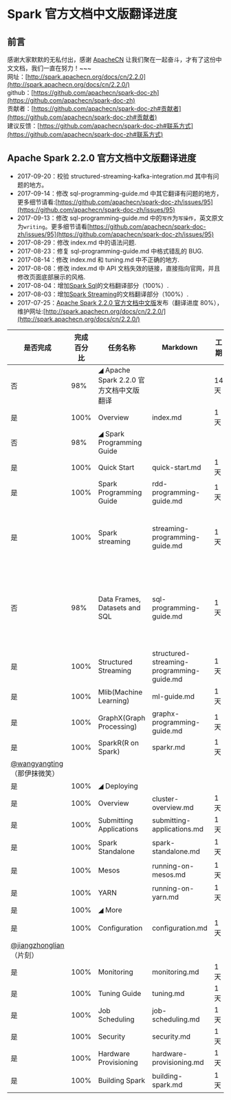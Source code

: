 # Spark 官方文档中文版翻译进度

## 前言

感谢大家默默的无私付出，感谢 [ApacheCN](htttp://www.apachecn.org) 让我们聚在一起奋斗，才有了这份中文文档，我们一直在努力！\~\~\~  
网址：[http://spark.apachecn.org/docs/cn/2.2.0](http://spark.apachecn.org/docs/cn/2.2.0/)  
github：[https://github.com/apachecn/spark-doc-zh](https://github.com/apachecn/spark-doc-zh)  
贡献者：[https://github.com/apachecn/spark-doc-zh#贡献者](https://github.com/apachecn/spark-doc-zh#贡献者)  
建议反馈：[https://github.com/apachecn/spark-doc-zh#联系方式](https://github.com/apachecn/spark-doc-zh#联系方式)

## Apache Spark 2.2.0 官方文档中文版翻译进度

*   2017-09-20：校验 structured-streaming-kafka-integration.md 其中有问题的地方。
*   2017-09-14：修改 sql-programming-guide.md 中其它翻译有问题的地方，更多细节请看:[https://github.com/apachecn/spark-doc-zh/issues/95](https://github.com/apachecn/spark-doc-zh/issues/95)
*   2017-09-13：修改 sql-programming-guide.md 中的`写作`为`写操作`，英文原文为`writing`。更多细节请看[https://github.com/apachecn/spark-doc-zh/issues/95](https://github.com/apachecn/spark-doc-zh/issues/95)
*   2017-08-29：修改 index.md 中的语法问题.
*   2017-08-23：修复 sql-programming-guide.md 中格式错乱的 BUG.
*   2017-08-14：修改 index.md 和 tuning.md 中不正确的地方.
*   2017-08-08：修改 index.md 中 API 文档失效的链接，直接指向官网，并且修改页面底部展示的风格.
*   2017-08-04：增加[Spark Sql](http://spark.apachecn.org/docs/cn/2.2.0/sql-programming-guide.html)的文档翻译部分（100%）.
*   2017-08-03：增加[Spark Streaming](http://spark.apachecn.org/docs/cn/2.2.0/streaming-programming-guide.html)的文档翻译部分（100%）.
*   2017-07-25：[Apache Spark 2.2.0 官方文档中文版](http://spark.apachecn.org/docs/cn/2.2.0/)发布（翻译进度 80%），维护网址:[http://spark.apachecn.org/docs/cn/2.2.0/](http://spark.apachecn.org/docs/cn/2.2.0/)

| 是否完成 | 完成百分比 | 任务名称 | Markdown | 工期 | 开始时间 | 结束时间 | 贡献者 | 备注 |
| --- | --- | --- | --- | --- | --- | --- | --- | --- |
| 否 | 98% | ◢ Apache Spark 2.2.0 官方文档中文版翻译 |  | 14 天 | 2017-07-18 | 2017-07-31 |  |  |
| 是 | 100% | Overview | index.md | 1 天 | 2017-07-18 | 2017-07-18 | [@wangyangting](https://github.com/wangyangting)（那伊抹微笑）|  |
| 否 | 98% | ◢ Spark Programming Guide |  |  |  |  |  |  |
| 是 | 100% | Quick Start | quick-start.md | 1 天 | 2017-07-19 | 2017-07-19 | [@wangyangting](https://github.com/wangyangting)（那伊抹微笑）|  |
| 是 | 100% | Spark Programming Guide | rdd-programming-guide.md | 1 天 | 2017-07-21 | 2017-07-21 | [@wangyangting](https://github.com/wangyangting)（那伊抹微笑）|  |
| 是 | 100% | Spark streaming | streaming-programming-guide.md | 1 天 | 2017-08-03 | 2017-08-03 | [@wangyangting](https://github.com/wangyangting)（那伊抹微笑）<br>[@jiangzhonglian](https://github.com/jiangzhonglian)（片刻）<br>[@chenyyx](https://github.com/chenyyx)（Joy yx）|  |
| 否 | 98% | Data Frames, Datasets and SQL | sql-programming-guide.md | 1 天 | 2017-07-18 |  | [@qinchaofeng](https://github.com/qinchaofeng)（qinchaofeng）<br>[@chenyyx](https://github.com/chenyyx)（Joy yx）<br>[@jiangzhonglian](https://github.com/jiangzhonglian)（片刻）<br>[@wangyangting](https://github.com/wangyangting)（那伊抹微笑）|  |
| 是 | 100% | Structured Streaming | structured-streaming-programming-guide.md | 1 天 | 2017-07-21 | 2017-07-21 | [@chenyyx](https://github.com/chenyyx)（Joy yx）|  |
| 是 | 100% | Mlib(Machine Learning) | ml-guide.md | 1 天 | 2017-07-20 | 2017-07-20 | [@chenyyx](https://github.com/chenyyx)（Joy yx）|  |
| 是 | 100% | GraphX(Graph Processing) | graphx-programming-guide.md | 1 天 | 2017-07-21 | 2017-07-21 | [@jiangzhonglian](https://github.com/jiangzhonglian)（片刻）|  |
| 是 | 100% | SparkR(R on Spark) | sparkr.md | 1 天 | 2017-07-24 | 2017-07-24 | [@kris37](https://github.com/kris37)（kris37）
[@wangyangting](https://github.com/wangyangting)（那伊抹微笑）|  |
| 是 | 100% | ◢ Deploying |  |  |  |  |  |  |
| 是 | 100% | Overview | cluster-overview.md | 1 天 | 2017-07-20 | 2017-07-20 | [@huangtianan](https://github.com/huangtianan)（huangtianan）|  |
| 是 | 100% | Submitting Applications | submitting-applications.md | 1 天 | 2017-07-20 | 2017-07-20 | [@sehriff](https://github.com/sehriff)（sehriff）|  |
| 是 | 100% | Spark Standalone | spark-standalone.md | 1 天 | 2017-07-19 | 2017-07-19 | [@chenyyx](https://github.com/chenyyx)（Joy yx）|  |
| 是 | 100% | Mesos | running-on-mesos.md | 1 天 | 2017-07-19 | 2017-07-19 | [@chenyyx](https://github.com/chenyyx)（Joy yx）|  |
| 是 | 100% | YARN | running-on-yarn.md | 1 天 | 2017-07-19 | 2017-07-19 | [@wangyangting](https://github.com/wangyangting)（那伊抹微笑）|  |
| 是 | 100% | ◢ More |  |  |  |  |  |  |
| 是 | 100% | Configuration | configuration.md | 1 天 | 2017-07-25 | 2017-07-25 | [@chenyyx](https://github.com/chenyyx)（Joy yx）
[@jiangzhonglian](https://github.com/jiangzhonglian)（片刻）|  |
| 是 | 100% | Monitoring | monitoring.md | 1 天 | 2017-07-19 | 2017-07-19 | [@jiangzhonglian](https://github.com/jiangzhonglian)（片刻）|  |
| 是 | 100% | Tuning Guide | tuning.md | 1 天 | 2017-07-20 | 2017-07-20 | [@jiangzhonglian](https://github.com/jiangzhonglian)（片刻）|  |
| 是 | 100% | Job Scheduling | job-scheduling.md | 1 天 | 2017-07-27 | 2017-07-27 | [@stealthsMrs](https://github.com/stealthsMrs)（stealthsMrs）|  |
| 是 | 100% | Security | security.md | 1 天 | 2017-07-19 | 2017-07-19 | [@wangyangting](https://github.com/wangyangting)（那伊抹微笑）|  |
| 是 | 100% | Hardware Provisioning | hardware-provisioning.md | 1 天 | 2017-07-24 | 2017-07-24 | [@huangtianan](https://github.com/huangtianan)（huangtianan）|  |
| 是 | 100% | Building Spark | building-spark.md | 1 天 | 2017-07-20 | 2017-07-20 | [@chenyyx](https://github.com/chenyyx)（Joy yx）|  |